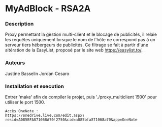 # MyAdBlock - RSA2A

### Description

Proxy permettant la gestion multi-client et le blocage de publicités, il relaie les requêtes uniquement lorsque le nom de l'hôte ne correspond pas à un serveur tiers hébergeurs de publicités. Ce filtrage se fait à partir d'une altération de la EasyList, proposé par le site web https://easylist.to/.

### Auteurs

Justine Basselin
Jordan Cesaro

### Installation et execution

Entrer 'make' afin de compiler le projet, puis './proxy_multiclient 1500' pour utiliser le port 1500.

```
Accès OneNote : 
https://onedrive.live.com/edit.aspx?resid=A085BFA871068A70!2750&cid=a085bfa871068a70&app=OneNote
```
